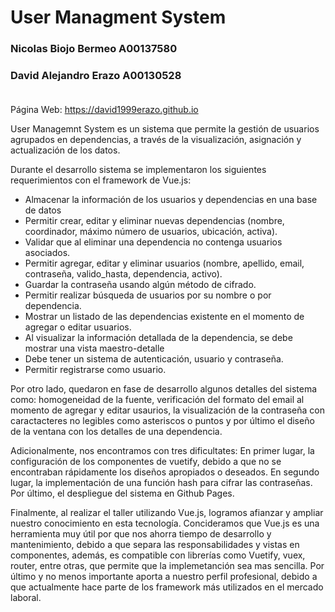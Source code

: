 
# User Managment System

### Nicolas Biojo Bermeo A00137580<br>
### David Alejandro Erazo A00130528<br><br>

Página Web: https://david1999erazo.github.io

User Managemnt System es un sistema que permite la gestión de usuarios agrupados en dependencias, a través de la visualización, asignación y actualización de los datos. <br>

Durante el desarrollo sistema se implementaron los siguientes requerimientos con el framework de Vue.js:

- Almacenar la información de los usuarios y dependencias en una base de datos
- Permitir crear, editar y eliminar nuevas dependencias (nombre, coordinador, máximo número de usuarios, ubicación, activa).
- Validar que al eliminar una dependencia no contenga usuarios asociados.
- Permitir agregar, editar y eliminar usuarios (nombre, apellido, email, contraseña, valido_hasta, dependencia, activo).
- Guardar la contraseña usando algún método de cifrado.
- Permitir realizar búsqueda de usuarios por su nombre o por dependencia.
- Mostrar un listado de las dependencias existente en el momento de agregar o editar usuarios.
- Al visualizar la información detallada de la dependencia, se debe mostrar una vista maestro-detalle
- Debe tener un sistema de autenticación, usuario y contraseña.
- Permitir registrarse como usuario.

Por otro lado, quedaron en fase de desarrollo algunos detalles del sistema como: homogeneidad de la fuente, verificación del formato del email al momento de agregar y editar usaurios, la visualización de la contraseña con caractacteres no legibles como asteriscos o puntos y por último el diseño de la ventana con los detalles de una dependencia.

Adicionalmente, nos encontramos con tres dificultates: En primer lugar, la configuración de los componentes de vuetify, debido a que no se encontraban rápidamente los diseños apropiados o deseados. En segundo lugar, la implementación de una función hash para cifrar las contraseñas. Por último, el despliegue del sistema en Github Pages.

Finalmente, al realizar el taller utilizando Vue.js, logramos afianzar y ampliar nuestro conocimiento en esta tecnología. Concideramos que Vue.js es una herramienta muy útil por que nos ahorra tiempo de desarrollo y mantenimiento, debido a que separa las responsabilidades y vistas en componentes, además, es compatible con librerías como Vuetify, vuex, router, entre otras, que permite que la implemetanción sea mas sencilla. Por último y no menos importante aporta a nuestro perfil profesional, debido a que actualmente hace parte de los framework más utilizados en el mercado laboral. 

